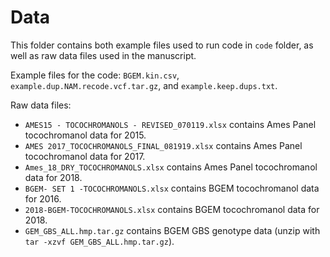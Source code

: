 # Data

This folder contains both example files used to run code in `code` folder, as well as raw data files used in the manuscript.

Example files for the code: `BGEM.kin.csv`, `example.dup.NAM.recode.vcf.tar.gz`, and `example.keep.dups.txt`.

Raw data files: 
- `AMES15 - TOCOCHROMANOLS - REVISED_070119.xlsx` contains Ames Panel tocochromanol data for 2015.
- `AMES 2017_TOCOCHROMANOLS_FINAL_081919.xlsx` contains Ames Panel tocochromanol data for 2017.
- `Ames_18_DRY_TOCOCHROMANOLS.xlsx` contains Ames Panel tocochromanol data for 2018.
- `BGEM- SET 1 -TOCOCHROMANOLS.xlsx` contains BGEM tocochromanol data for 2016.
- `2018-BGEM-TOCOCHROMANOLS.xlsx` contains BGEM tocochromanol data for 2018.
- `GEM_GBS_ALL.hmp.tar.gz` contains BGEM GBS genotype data (unzip with `tar -xzvf GEM_GBS_ALL.hmp.tar.gz`).
